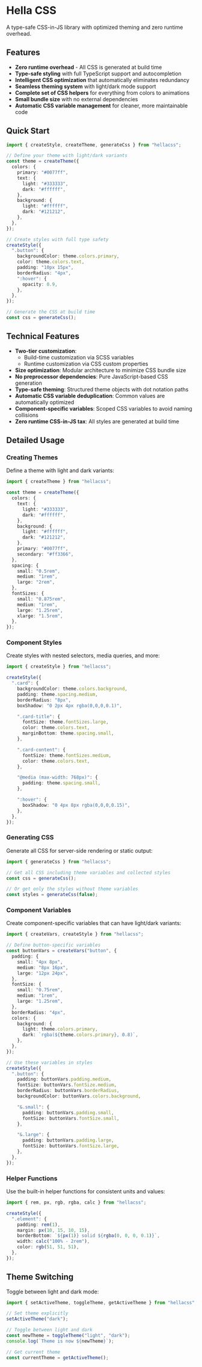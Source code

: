 # Hella CSS

A type-safe CSS-in-JS library with optimized theming and zero runtime overhead.

## Features

- **Zero runtime overhead** - All CSS is generated at build time
- **Type-safe styling** with full TypeScript support and autocompletion
- **Intelligent CSS optimization** that automatically eliminates redundancy
- **Seamless theming system** with light/dark mode support
- **Complete set of CSS helpers** for everything from colors to animations
- **Small bundle size** with no external dependencies
- **Automatic CSS variable management** for cleaner, more maintainable code

## Quick Start

```typescript
import { createStyle, createTheme, generateCss } from "hellacss";

// Define your theme with light/dark variants
const theme = createTheme({
  colors: {
    primary: "#0077ff",
    text: {
      light: "#333333",
      dark: "#ffffff",
    },
    background: {
      light: "#ffffff",
      dark: "#121212",
    },
  },
});

// Create styles with full type safety
createStyle({
  ".button": {
    backgroundColor: theme.colors.primary,
    color: theme.colors.text,
    padding: "10px 15px",
    borderRadius: "4px",
    ":hover": {
      opacity: 0.9,
    },
  },
});

// Generate the CSS at build time
const css = generateCss();
```

## Technical Features

- **Two-tier customization**:
  - Build-time customization via SCSS variables
  - Runtime customization via CSS custom properties
- **Size optimization**: Modular architecture to minimize CSS bundle size
- **No preprocessor dependencies**: Pure JavaScript-based CSS generation
- **Type-safe theming**: Structured theme objects with dot notation paths
- **Automatic CSS variable deduplication**: Common values are automatically optimized
- **Component-specific variables**: Scoped CSS variables to avoid naming collisions
- **Zero runtime CSS-in-JS tax**: All styles are generated at build time

## Detailed Usage

### Creating Themes

Define a theme with light and dark variants:

```typescript
import { createTheme } from "hellacss";

const theme = createTheme({
  colors: {
    text: {
      light: "#333333",
      dark: "#ffffff",
    },
    background: {
      light: "#ffffff",
      dark: "#121212",
    },
    primary: "#0077ff",
    secondary: "#ff3366",
  },
  spacing: {
    small: "0.5rem",
    medium: "1rem",
    large: "2rem",
  },
  fontSizes: {
    small: "0.875rem",
    medium: "1rem",
    large: "1.25rem",
    xlarge: "1.5rem",
  },
});
```

### Component Styles

Create styles with nested selectors, media queries, and more:

```typescript
import { createStyle } from "hellacss";

createStyle({
  ".card": {
    backgroundColor: theme.colors.background,
    padding: theme.spacing.medium,
    borderRadius: "8px",
    boxShadow: "0 2px 4px rgba(0,0,0,0.1)",

    ".card-title": {
      fontSize: theme.fontSizes.large,
      color: theme.colors.text,
      marginBottom: theme.spacing.small,
    },

    ".card-content": {
      fontSize: theme.fontSizes.medium,
      color: theme.colors.text,
    },

    "@media (max-width: 768px)": {
      padding: theme.spacing.small,
    },

    ":hover": {
      boxShadow: "0 4px 8px rgba(0,0,0,0.15)",
    },
  },
});
```

### Generating CSS

Generate all CSS for server-side rendering or static output:

```typescript
import { generateCss } from "hellacss";

// Get all CSS including theme variables and collected styles
const css = generateCss();

// Or get only the styles without theme variables
const styles = generateCss(false);
```

### Component Variables

Create component-specific variables that can have light/dark variants:

```typescript
import { createVars, createStyle } from "hellacss";

// Define button-specific variables
const buttonVars = createVars("button", {
  padding: {
    small: "4px 8px",
    medium: "8px 16px",
    large: "12px 24px",
  },
  fontSize: {
    small: "0.75rem",
    medium: "1rem",
    large: "1.25rem",
  },
  borderRadius: "4px",
  colors: {
    background: {
      light: theme.colors.primary,
      dark: `rgba(${theme.colors.primary}, 0.8)`,
    },
  },
});

// Use these variables in styles
createStyle({
  ".button": {
    padding: buttonVars.padding.medium,
    fontSize: buttonVars.fontSize.medium,
    borderRadius: buttonVars.borderRadius,
    backgroundColor: buttonVars.colors.background,

    "&.small": {
      padding: buttonVars.padding.small,
      fontSize: buttonVars.fontSize.small,
    },

    "&.large": {
      padding: buttonVars.padding.large,
      fontSize: buttonVars.fontSize.large,
    },
  },
});
```

### Helper Functions

Use the built-in helper functions for consistent units and values:

```typescript
import { rem, px, rgb, rgba, calc } from "hellacss";

createStyle({
  ".element": {
    padding: rem(1),
    margin: px(10, 15, 10, 15),
    borderBottom: `${px(1)} solid ${rgba(0, 0, 0, 0.1)}`,
    width: calc("100% - 2rem"),
    color: rgb(51, 51, 51),
  },
});
```

## Theme Switching

Toggle between light and dark mode:

```typescript
import { setActiveTheme, toggleTheme, getActiveTheme } from "hellacss";

// Set theme explicitly
setActiveTheme("dark");

// Toggle between light and dark
const newTheme = toggleTheme("light", "dark");
console.log(`Theme is now ${newTheme}`);

// Get current theme
const currentTheme = getActiveTheme();
```
